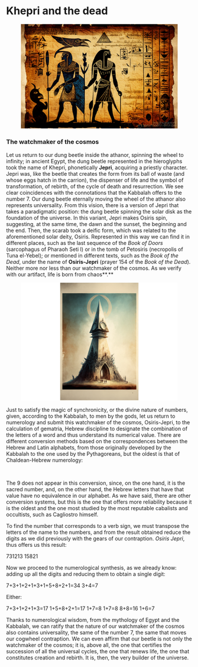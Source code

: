 # Khepri and the dead

<figure><img src="../../.gitbook/assets/ChristianRM__NFT-Crap_vintage_retro_futuristic_egyptian_papyrus_1b647129-0992-491b-83de-0597beecf36f.png" alt=""><figcaption></figcaption></figure>

### **The watchmaker of the cosmos**

Let us return to our dung beetle inside the athanor, spinning the wheel to infinity; in ancient Egypt, the dung beetle represented in the hieroglyphs took the name of Khepri, phonetically **Jepri**, acquiring a priestly character. Jepri was, like the beetle that creates the form from its ball of waste (and whose eggs hatch in the carrion), the dispenser of life and the symbol of transformation, of rebirth, of the cycle of death and resurrection. We see clear coincidences with the connotations that the Kabbalah offers to the number 7. Our dung beetle eternally moving the wheel of the athanor also represents universality. From this vision, there is a version of Jepri that takes a paradigmatic position: the dung beetle spinning the solar disk as the foundation of the universe. In this variant, Jepri makes Osiris spin, suggesting, at the same time, the dawn and the sunset, the beginning and the end. Then, the scarab took a deific form, which was related to the aforementioned solar deity, Osiris. Represented in this way we can find it in different places, such as the last sequence of the _Book of Doors_ (sarcophagus of Pharaoh Seti I) or in the tomb of Petosiris (necropolis of Tuna el-Yebel); or mentioned in different texts, such as the _Book of the Dead_, under the name of **Osiris-Jepri** (prayer 154 of the _Book of the Dead_). Neither more nor less than our watchmaker of the cosmos. As we verify with our artifact, life is born from chaos**.**

<figure><img src="../../.gitbook/assets/NES__NFT__Crap_Gang_front_shot_of_a_vintage_futuristic_tower_in_4499eb4d-55d1-486e-9623-6f1f4a40350e (1).png" alt=""><figcaption></figcaption></figure>

Just to satisfy the magic of synchronicity, or the divine nature of numbers, given, according to the Kabbalah, to men by the gods, let us return to numerology and submit this watchmaker of the cosmos, Osiris-Jepri, to the calculation of gematria, Hebrew discipline to designate the combination of the letters of a word and thus understand its numerical value. There are different conversion methods based on the correspondences between the Hebrew and Latin alphabets, from those originally developed by the Kabbalah to the one used by the Pythagoreans, but the oldest is that of Chaldean-Hebrew numerology:

<figure><img src="../../.gitbook/assets/Numerología Caldea.jpg" alt=""><figcaption></figcaption></figure>

The 9 does not appear in this conversion, since, on the one hand, it is the sacred number, and, on the other hand, the Hebrew letters that have that value have no equivalence in our alphabet. As we have said, there are other conversion systems, but this is the one that offers more reliability because it is the oldest and the one most studied by the most reputable cabalists and occultists, such as Cagliostro himself.

To find the number that corresponds to a verb sign, we must transpose the letters of the name to the numbers, and from the result obtained reduce the digits as we did previously with the gears of our contraption. _Osiris Jepri_, thus offers us this result:

731213   15821

Now we proceed to the numerological synthesis, as we already know: adding up all the digits and reducing them to obtain a single digit:

7+3+1+2+1+3+1+5+8+2+1=34          3+4=7

Either:

7+3+1+2+1+3=17   1+5+8+2+1=17          1+7=8   1+7=8          8+8=16          1+6=7

Thanks to numerological wisdom, from the mythology of Egypt and the Kabbalah, we can ratify that the nature of our watchmaker of the cosmos also contains universality, the same of the number 7, the same that moves our cogwheel contraption. We can even affirm that our beetle is not only the watchmaker of the cosmos; it is, above all, the one that certifies the succession of all the universal cycles, the one that renews life, the one that constitutes creation and rebirth. It is, then, the very builder of the universe.

